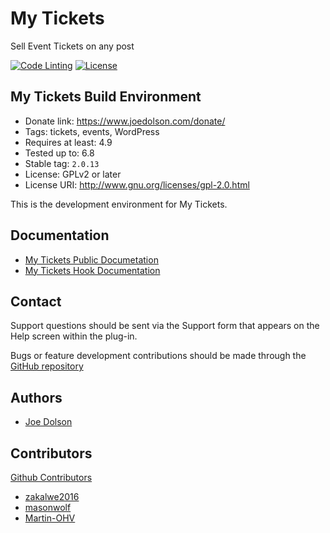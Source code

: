 # My Tickets

Sell Event Tickets on any post

[![Code Linting](https://github.com/joedolson/my-tickets/actions/workflows/main.yml/badge.svg)](https://github.com/joedolson/my-tickets/actions/workflows/main.yml) [![License](https://img.shields.io/badge/license-GPL--2.0%2B-green.svg)](https://www.gnu.org/license/gpl-2.0.html)

## My Tickets Build Environment

* Donate link: https://www.joedolson.com/donate/
* Tags: tickets, events, WordPress
* Requires at least: 4.9
* Tested up to: 6.8
* Stable tag: `2.0.13`
* License: GPLv2 or later
* License URI: http://www.gnu.org/licenses/gpl-2.0.html

This is the development environment for My Tickets.

## Documentation

* [My Tickets Public Documetation](https://docs.joedolson.com/my-tickets/)
* [My Tickets Hook Documentation](https://joedolson.github.io/my-tickets/)

## Contact

Support questions should be sent via the Support form that appears on the Help screen within the plug-in.

Bugs or feature development contributions should be made through the [GitHub repository](https://github.com/joedolson/my-tickets/issues)

## Authors

* [Joe Dolson](https://www.joedolson.com)

## Contributors

[Github Contributors](https://github.com/joedolson/my-tickets/graphs/contributors)

* [zakalwe2016](https://github.com/zakalwe2016)
* [masonwolf](https://github.com/masonwolf)
* [Martin-OHV](https://github.com/Martin-OHV)